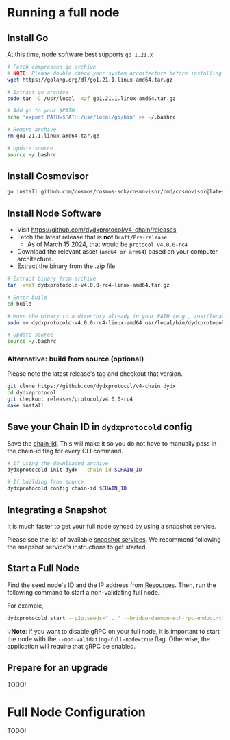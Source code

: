 # Running a full node
## Install Go
At this time, node software best supports `go 1.21.x`
```bash
# Fetch compressed go archive
# NOTE: Please double check your system architecture before installing. This example command is for amd64.
wget https://golang.org/dl/go1.21.1.linux-amd64.tar.gz

# Extract go archive
sudo tar -C /usr/local -xzf go1.21.1.linux-amd64.tar.gz

# Add go to your $PATH
echo 'export PATH=$PATH:/usr/local/go/bin' >> ~/.bashrc

# Remove archive
rm go1.21.1.linux-amd64.tar.gz

# Update source
source ~/.bashrc
```

## Install Cosmovisor
```bash
go install github.com/cosmos/cosmos-sdk/cosmovisor/cmd/cosmovisor@latest
```

## Install Node Software
* Visit https://github.com/dydxprotocol/v4-chain/releases
* Fetch the latest release that is **not** `Draft/Pre-release`
  * As of March 15 2024, that would be `protocol v4.0.0-rc4`
* Download the relevant asset (`amd64 or arm64`) based on your computer architecture.
* Extract the binary from the .zip file
```bash
# Extract binary from archive
tar -xvzf dydxprotocold-v4.0.0-rc4-linux-amd64.tar.gz

# Enter build
cd build

# Move the binary to a directory already in your PATH (e.g., /usr/local/bin)
sudo mv dydxprotocold-v4.0.0-rc4-linux-amd64 usr/local/bin/dydxprotocold

# Update source
source ~/.bashrc
```

### Alternative: build from source (optional)
Please note the latest release's tag and checkout that version.
```bash
git clone https://github.com/dydxprotocol/v4-chain dydx
cd dydx/protocol
git checkout releases/protocol/v4.0.0-rc4
make install
```

## Save your Chain ID in `dydxprotocold` config

Save the [chain-id](../network/network_constants.md#chain-id). This will make it so you do not have to manually pass in the chain-id flag for every CLI command.

```bash
# If using the downloaded archive
dydxprotocold init dydx --chain-id $CHAIN_ID

# If building from source
dydxprotocold config chain-id $CHAIN_ID
```

## Integrating a Snapshot
It is much faster to get your full node synced by using a snapshot service.

Please see the list of available [snapshot services](../network/resources.md#snapshot-service). We recommend following the snapshot service's instructions to get started.

## Start a Full Node

Find the seed node's ID and the IP address from [Resources](../network/resources.md#seed-nodes). Then, run the following command to start a non-validating full node.

For example,
```bash
dydxprotocold start --p2p.seeds="..." --bridge-daemon-eth-rpc-endpoint="<eth rpc endpoint>" --non-validating-full-node=true
```

💡**Note**: if you want to disable gRPC on your full node, it is important to start the node with the
`--non-validating-full-node=true` flag. Otherwise, the application will require that gRPC be enabled.

## Prepare for an upgrade
TODO!

# Full Node Configuration
TODO!